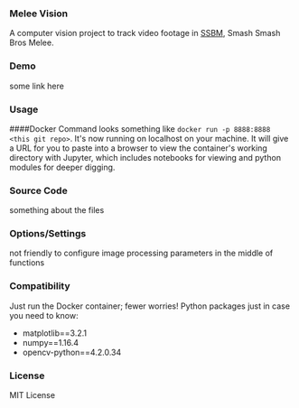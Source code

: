 ### Melee Vision
A computer vision project to track video footage in [SSBM](https://www.ssbwiki.com/Super_Smash_Bros._Melee), Smash Smash Bros Melee.

### Demo
some link here

### Usage

####Docker
Command looks something like `docker run -p 8888:8888 <this git repo>`. It's now running on localhost on your machine.
It will give a URL for you to paste into a browser to view the container's working directory with Jupyter, which includes notebooks for viewing and python modules for deeper digging.

### Source Code
something about the files


### Options/Settings
not friendly to configure image processing parameters in the middle of functions

### Compatibility
Just run the Docker container; fewer worries!
Python packages just in case you need to know:
- matplotlib==3.2.1
- numpy==1.16.4
- opencv-python==4.2.0.34

### License
MIT License